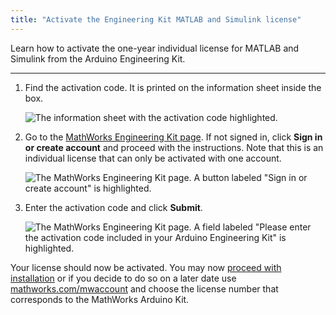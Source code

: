 ```yaml
---
title: "Activate the Engineering Kit MATLAB and Simulink license"
---
```


Learn how to activate the one-year individual license for MATLAB and Simulink from the Arduino Engineering Kit.

---

1. Find the activation code. It is printed on the information sheet inside the box.

   ![The information sheet with the activation code highlighted.](img/MathLabCodeRedeem01.png)

2. Go to the [MathWorks Engineering Kit page](http://mathworks.com/arduino-kit-rev2-license). If not signed in, click **Sign in or create account** and proceed with the instructions. Note that this is an individual license that can only be activated with one account.

   ![The MathWorks Engineering Kit page. A button labeled "Sign in or create account" is highlighted.](img/MathLabCodeRedeem02.png)

3. Enter the activation code and click **Submit**.

   ![The MathWorks Engineering Kit page. A field labeled "Please enter the activation code included in your Arduino Engineering Kit" is highlighted.](img/MathLabCodeRedeem03.png)

Your license should now be activated. You may now [proceed with installation](https://se.mathworks.com/help/install/install-products.html) or if you decide to do so on a later date use [mathworks.com/mwaccount](http://mathworks.com/mwaccount) and choose the license number that corresponds to the MathWorks Arduino Kit.
